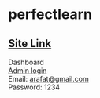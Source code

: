# perfectlearn
<a href="http://freelancerworld.ga/">Site Link</a>  
---
Dashboard  
<a href="http://freelancerworld.ga/admin/login">Admin login</a>  
Email: arafat@gmail.com  
Password: 1234
